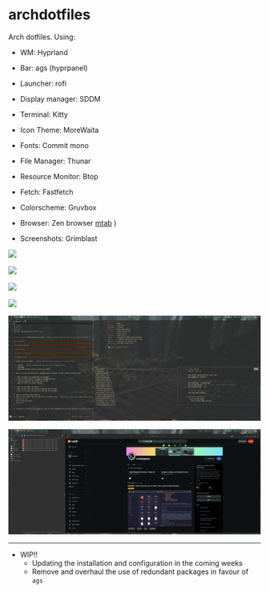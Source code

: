 # archdotfiles
Arch dotfiles. Using: 


- WM: Hyprland

- Bar: ags (hyprpanel)

- Launcher: rofi

- Display manager: SDDM 

- Terminal: Kitty

- Icon Theme: MoreWaita

- Fonts: Commit mono 

- File Manager: Thunar

- Resource Monitor: Btop

- Fetch: Fastfetch

- Colorscheme: Gruvbox 

- Browser: Zen browser [mtab](https://github.com/maxhu08/mtab) )

- Screenshots: Grimblast



![](./screenshots/snapshot_2024-11-03_21-20-44.png)

![](./screenshots/snapshot_2024-11-03_21-23-40.png)

![](./screenshots/snapshot_2024-11-03_21-23-09.png)

![](./screenshots/snapshot_2024-11-03_21-25-59.png)

![](./screenshots/snapshot_2024-11-03_21-28-35.png)

![](./screenshots/snapshot_2024-11-03_21-30-44.png)


---


- WIP!! 
    - Updating the installation and configuration in the coming weeks
    - Remove and overhaul the use of redundant packages in favour of `ags` 
